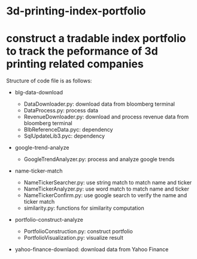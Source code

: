 # 3d-printing-index-portfolio

# construct a tradable index portfolio to track the peformance of 3d printing related companies

Structure of code file is as follows:

- blg-data-download
	- DataDownloader.py: download data from bloomberg terminal
    - DataProcess.py: process data
    - RevenueDownloader.py: download and process revenue data from bloomberg terminal
    - BlbReferenceData.pyc: dependency 
    - SqlUpdateLib3.pyc: dependency

- google-trend-analyze
	- GoogleTrendAnalyzer.py: process and analyze google trends

- name-ticker-match
	- NameTickerSearcher.py: use string match to match name and ticker 
    - NameTickerAnalyzer.py: use word match to match name and ticker 
    - NameTickerConfirm.py: use google search to verify the name and ticker match
    - similarity.py: functions for similarity computation

- portfolio-construct-analyze
	- PortfolioConstruction.py: construct portfolio
    - PortfolioVisualization.py: visualize result

- yahoo-finance-downlaod: download data from Yahoo Finance
